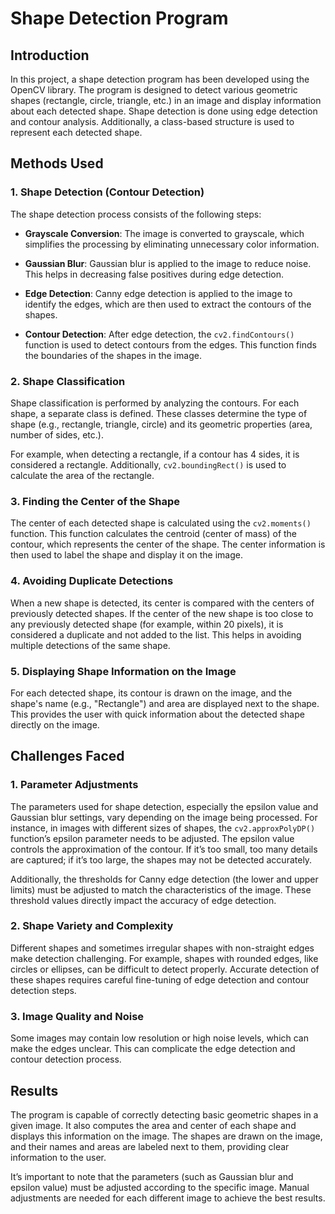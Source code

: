 # Shape Detection Program

## Introduction

In this project, a shape detection program has been developed using the OpenCV library. The program is designed to detect various geometric shapes (rectangle, circle, triangle, etc.) in an image and display information about each detected shape. Shape detection is done using edge detection and contour analysis. Additionally, a class-based structure is used to represent each detected shape.

## Methods Used

### 1. Shape Detection (Contour Detection)

The shape detection process consists of the following steps:

- **Grayscale Conversion**: The image is converted to grayscale, which simplifies the processing by eliminating unnecessary color information.
  
- **Gaussian Blur**: Gaussian blur is applied to the image to reduce noise. This helps in decreasing false positives during edge detection.

- **Edge Detection**: Canny edge detection is applied to the image to identify the edges, which are then used to extract the contours of the shapes.

- **Contour Detection**: After edge detection, the `cv2.findContours()` function is used to detect contours from the edges. This function finds the boundaries of the shapes in the image.

### 2. Shape Classification

Shape classification is performed by analyzing the contours. For each shape, a separate class is defined. These classes determine the type of shape (e.g., rectangle, triangle, circle) and its geometric properties (area, number of sides, etc.).

For example, when detecting a rectangle, if a contour has 4 sides, it is considered a rectangle. Additionally, `cv2.boundingRect()` is used to calculate the area of the rectangle.

### 3. Finding the Center of the Shape

The center of each detected shape is calculated using the `cv2.moments()` function. This function calculates the centroid (center of mass) of the contour, which represents the center of the shape. The center information is then used to label the shape and display it on the image.

### 4. Avoiding Duplicate Detections

When a new shape is detected, its center is compared with the centers of previously detected shapes. If the center of the new shape is too close to any previously detected shape (for example, within 20 pixels), it is considered a duplicate and not added to the list. This helps in avoiding multiple detections of the same shape.

### 5. Displaying Shape Information on the Image

For each detected shape, its contour is drawn on the image, and the shape's name (e.g., "Rectangle") and area are displayed next to the shape. This provides the user with quick information about the detected shape directly on the image.

## Challenges Faced

### 1. Parameter Adjustments

The parameters used for shape detection, especially the epsilon value and Gaussian blur settings, vary depending on the image being processed. For instance, in images with different sizes of shapes, the `cv2.approxPolyDP()` function’s epsilon parameter needs to be adjusted. The epsilon value controls the approximation of the contour. If it’s too small, too many details are captured; if it’s too large, the shapes may not be detected accurately.

Additionally, the thresholds for Canny edge detection (the lower and upper limits) must be adjusted to match the characteristics of the image. These threshold values directly impact the accuracy of edge detection.

### 2. Shape Variety and Complexity

Different shapes and sometimes irregular shapes with non-straight edges make detection challenging. For example, shapes with rounded edges, like circles or ellipses, can be difficult to detect properly. Accurate detection of these shapes requires careful fine-tuning of edge detection and contour detection steps.

### 3. Image Quality and Noise

Some images may contain low resolution or high noise levels, which can make the edges unclear. This can complicate the edge detection and contour detection process.

## Results

The program is capable of correctly detecting basic geometric shapes in a given image. It also computes the area and center of each shape and displays this information on the image. The shapes are drawn on the image, and their names and areas are labeled next to them, providing clear information to the user.

It’s important to note that the parameters (such as Gaussian blur and epsilon value) must be adjusted according to the specific image. Manual adjustments are needed for each different image to achieve the best results.

